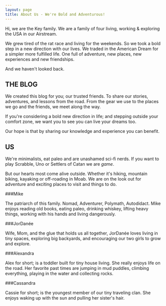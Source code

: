 ```yaml
---
layout: page
title: About Us - We're Bold and Adventurous!
---
```



Hi, we are the Key family.  We are a family of four living, working & exploring the USA in our Airstream. 

We grew tired of the rat race and living for the weekends. So we took a bold step in a new direction with our lives. We traded in the American Dream for a simpler more fulfilled life. One full of adventure, new places, new experiences and new friendships.

And we haven't looked back. 

## THE BLOG

We created this blog for you; our trusted friends.  To share our stories, adventures, and lessons from the road. From the gear we use to the places we go and the friends, we meet along the way. 

If you're considering a bold new direction in life; and stepping outside your comfort zone, we want you to see you can live your dreams too.

Our hope is that by sharing our knowledge and experience you can benefit.

## US

We're minimalists, eat paleo and are unashamed sci-fi nerds. If you want to play Scrabble, Uno or Settlers of Catan we are *game*. 

But our hearts most come alive outside. Whether it's hiking, mountain biking, kayaking or off-roading in Moab. We are on the look out for adventure and exciting places to visit and things to do. 


###Mike

The patriarch of this family. Nomad, Adventurer, Polymath, Autodidact.  Mike enjoys reading old books, eating paleo, drinking whiskey, lifting heavy things, working with his hands and living dangerously. 

###JorDanée

Wife, Mom, and the glue that holds us all together, JorDanée loves living in tiny spaces, exploring big backyards, and encouraging our two girls to grow and explore.

###Alexandra

Alex for short; is a toddler built for tiny house living. She really enjoys life on the road. Her favorite past times are jumping in mud puddles, climbing everything, playing in the water and collecting rocks.

###Cassandra 

Cassie for short; is the youngest member of our tiny traveling clan. She enjoys waking up with the sun and pulling her sister's hair.
